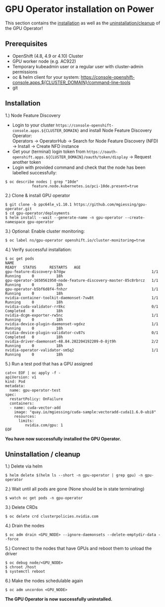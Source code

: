 # GPU Operator installation on Power

This section contains the [installation](#installation) as well as the [uninstallation/cleanup](#uninstallation--cleanup) of the GPU Operator!

## Prerequisites

- OpenShift (4.8, 4.9 or 4.10) Cluster
- GPU worker node (e.g. AC922)
- Temporary kubeadmin user or a regular user with cluster-admin permissions
- oc & helm client for your system: https://console-openshift-console.apps.${CLUSTER_DOMAIN}/command-line-tools
- git

## Installation

1.) Node Feature Discovery
- Login to your cluster `https://console-openshift-console.apps.${CLUSTER_DOMAIN}` and install Node Feature Discovery Operator:<br>
Operators -> OperatorHub -> Search for Node Feature Discovery (NFD) -> Install -> Create NFD instance 
- Get your (terminal) login token from `https://oauth-openshift.apps.${CLUSTER_DOMAIN}/oauth/token/display` -> Request another token
- Login with provided command and check that the node has been labelled successfully:

```
$ oc describe nodes | grep "10de"
            feature.node.kubernetes.io/pci-10de.present=true
```

2.) Clone & install GPU operator

```
$ git clone -b ppc64le_v1.10.1 https://github.com/mgiessing/gpu-operator.git
$ cd gpu-operator/deployments
$ helm install --wait --generate-name -n gpu-operator --create-namespace gpu-operator
```

3.) Optional: Enable cluster monitoring:

```
$ oc label ns/gpu-operator openshift.io/cluster-monitoring=true
```

4.) Verify successful installation:

```
$ oc get pods
NAME                                                              READY   STATUS      RESTARTS   AGE
gpu-feature-discovery-b7dgw                                       1/1     Running     0          18h
gpu-operator-1650561950-node-feature-discovery-master-85c8rbrcz   1/1     Running     0          18h
gpu-operator-b5bf6d8f4-fnhzr                                      1/1     Running     0          18h
nvidia-container-toolkit-daemonset-7vw8t                          1/1     Running     0          18h
nvidia-cuda-validator-rr8kc                                       0/1     Completed   0          18h
nvidia-dcgm-exporter-rw5nc                                        1/1     Running     0          18h
nvidia-device-plugin-daemonset-vgdxz                              1/1     Running     0          18h
nvidia-device-plugin-validator-cv87s                              0/1     Completed   0          18h
nvidia-driver-daemonset-48.84.202204192209-0-8jt9h                2/2     Running     0          18h
nvidia-operator-validator-sm5q2                                   1/1     Running     0          18h
```

5.) Run a test pod that has a GPU assigned

```
cat<< EOF | oc apply -f -
apiVersion: v1
kind: Pod
metadata:
  name: gpu-operator-test
spec:
  restartPolicy: OnFailure
  containers:
  - name: cuda-vector-add
    image: "quay.io/mgiessing/cuda-sample:vectoradd-cuda11.6.0-ubi8"
    resources:
      limits:
         nvidia.com/gpu: 1
EOF
```

**You have now successfully installed the GPU Operator.**

## Uninstallation / cleanup

1.) Delete via helm

```
$ helm delete $(helm ls --short -n gpu-operator | grep gpu) -n gpu-operator
```

2.) Wait until all pods are gone (None should be in state terminating)

```
$ watch oc get pods -n gpu-operator
```

3.) Delete CRDs

```
$ oc delete crd clusterpolicies.nvidia.com
```

4.) Drain the nodes

```
$ oc adm drain <GPU_NODE> --ignore-daemonsets --delete-emptydir-data --force
```

5.) Connect to the nodes that have GPUs and reboot them to unload the driver

```
$ oc debug node/<GPU_NODE>
$ chroot /host
$ systemctl reboot
```

6.) Make the nodes schedulable again

```
$ oc adm uncordon <GPU_NODE>
```

**The GPU Operator is now successfully uninstalled.**
